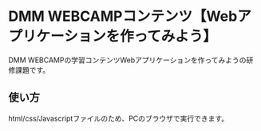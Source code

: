 # DMM WEBCAMPコンテンツ【Webアプリケーションを作ってみよう】
DMM WEBCAMPの学習コンテンツWebアプリケーションを作ってみようの研修課題です。
## 使い方
html/css/Javascriptファイルのため、PCのブラウザで実行できます。
